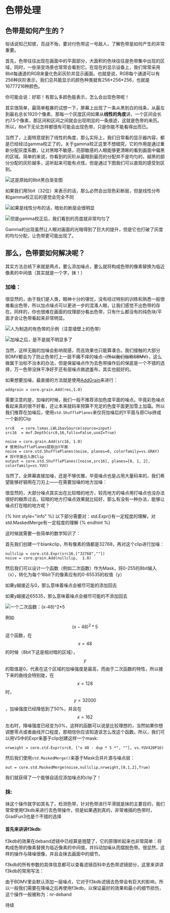 # 色带处理

## 色带是如何产生的？

俗话说知己知彼，百战不殆，要对付色带这一号敌人，了解色带是如何产生的非常重要。

首先，色带往往出现在画面中的平面部分，大面积的色块往往是色带集中出现的区域，同时，一些渐变场景也常常会看到它。在现在的显示设备上，我们常常采用8bit每通道的RGB来量化色彩灰阶并显示画面。也就是说，RGB每个通道可以有256种灰阶表示，我们总共能显示的颜色种类就有256\*256\*256，也就是16777216种颜色。

你可能会说：好耶！有那么多颜色能表示，怎么会出现色带呢！

其实很简单，最简单粗暴的试想一下，屏幕上出现了一条从黑到白的线条，从最左到最右总长1920个像素，那每一个灰度区间如果从**线性的角度**讲，一个区间会长约7.5个像素，那区间和区间之间就会出现明显的一条痕迹，这就是色带的来历。所以，8bit下无论怎样都很有可能会出现色带，只是你能不能看得出而已。

当然了，上面特意提到了线性的角度，那么实际上，我们日常看的显示器内容，都是已经经过gamma校正了的，关于gamma校正这里不想细究，它的作用是通过重新分配灰度系数，让对黑暗不敏感，亮部敏感的人眼能够更清晰的看到画面中偏黑的区域。简单的来说，你看到的灰阶从最暗到最亮的分配并不是均匀的，越黑的部分分配的灰阶越多，这听起来可能有点怪，但是通过下图我们可以直观的感受到区别。

![&#x8FD9;&#x662F;&#x539F;&#x59CB;&#x7684;8bit&#x9ED1;&#x767D;&#x6E10;&#x53D8;&#x56FE;](https://i.v2ex.co/v795yRN9.jpeg)

如果我们用5bit（32位）来表示的话，那么必然会出现色彩断层，但是线性分布和gamma校正后的感觉会完全不同

![&#x5982;&#x679C;&#x662F;&#x7EBF;&#x6027;&#x5206;&#x5E03;&#x7684;&#x8BDD;&#xFF0C;&#x6697;&#x5904;&#x7684;&#x65AD;&#x5C42;&#x4F1A;&#x5F88;&#x660E;&#x663E;](https://i.v2ex.co/dl4oxx5T.png)

![&#x4F46;&#x662F;gamma&#x6821;&#x6B63;&#x540E;&#xFF0C;&#x6211;&#x4EEC;&#x770B;&#x5230;&#x7684;&#x4EAE;&#x5EA6;&#x5C31;&#x975E;&#x5E38;&#x5747;&#x5300;&#x4E86;](https://i.v2ex.co/9fQ3rkp1.png)

Gamma的出现虽然让人眼对画面的光暗得到了巨大的提升，但是它也打破了灰度的均匀分配，让色带更可能出现了。

## 那么，色带要如何解决呢？

其实方法总结下来就是两点，要么添加噪点，要么就将构成色带的像素替换为临近像素的中间值（其实就是一个字，抹！）

### 加噪：

很显然的，由于我们是人类，眼神十分的堪忧，没有经过特别的训练和熟悉一般很难看出色带，所以加点噪点可以更进一步的混淆人眼，让我们感觉不出色带的存在。同样的，你也很难在画面的纹理部分看出色带，只有什么都没有的纯色块/平面才会让色带看起来非常明显。

![&#x4EBA;&#x4E3A;&#x5236;&#x9020;&#x7684;&#x6709;&#x8272;&#x5E26;&#x7684;&#x793A;&#x4F8B;&#xFF08;&#x6CE8;&#x610F;&#x5899;&#x58C1;&#x4E0A;&#x7684;&#x8272;&#x5E26;&#xFF09;](https://i.v2ex.co/5633z3HVl.png)

![&#x52A0;&#x566A;&#x4E4B;&#x540E;&#xFF0C;&#x662F;&#x4E0D;&#x662F;&#x5C31;&#x4E0D;&#x660E;&#x663E;&#x591A;&#x4E86;](https://i.v2ex.co/U00w7zPvl.png)

当然，这样无脑的加噪会影响观感，而且效果也只能算凑合。我们接触的大部分BDMV都会为了防止色带打上一层不痛不痒的噪点~~（所以我们俗称SBMV）~~，这么做属于治标不治本的办法，但是保留噪点作为去色带操作后的保底是一个不错的选择，万一色带没抹干净好歹还有层噪点做遮羞布，其实也挺好的。

如果想要加噪，最直接的方法就是使用[AddGrain](https://github.com/HomeOfVapourSynthEvolution/VapourSynth-AddGrain)来进行：

`addgrain = core.grain.Add(res,1.0)` 

需要注意的是，加噪的时候，我们一般不推荐添加色度平面的噪点。毕竟彩色噪点看起来真的很不好看，还让本来就码率预算不充足的色度平面更加雪上加霜。所以我们推荐在加噪后，使用`std.ShufflePlanes`来仅将加噪后的Y平面与原Clip拼成一个新的Clip

```text
src8   = core.lsmas.LWLibavSource(source=input)
src16  = mvf.Depth(src8,16,fulls=False,useZ=True)

noise = core.grain.Add(src16, 1.0)
# 使用ShufflePlanes提取出Y平面
noise = core.std.ShufflePlanes(noise, planes=0, colorfamily=vs.GRAY)
# 将Y平面合入原Clip
output = core.std.ShufflePlanes([noise,src16], planes=[0, 1, 2], colorfamily=vs.YUV)
```

当然了，全屏幕直接加噪，还是不够优雅，毕竟噪点也是占用大量码率的，我们希望能够好钢用在刀刃上——在需要加噪的地方加噪：

很显然的，大部分噪点其实出在比较暗的地方，较亮地方的噪点用打噪点也没办法很好的糊弄过去，较暗的地方打噪点效果就比较好，那么有没有一种办法，能够让噪点打在暗的地方呢？

{% hint style="info" %}
以下部分需要对：std.Expr\(\)有一定程度的理解，对std.MaskedMerge有一定程度的理解
{% endhint %}

这时候就需要一些简单的数学知识了：

首先我们创建一个blankclip，所有像素的值都是32768，再对这个clip进行加噪：

```text
nullclip = core.std.Expr(src16,["32768",""])
noise = core.grain.Add(nullclip,  1.0)
```

然后我们可以设计一个函数（例如二次函数）作为Mask，将0-255的8bit输入（x），转化为每个16bit下的像素应有的0-65535的权值（y）

如果y越接近与0，那么意味着噪点会被尽可能的添加回去

如果y越接近65535，那么意味着噪点会被尽可能的不添加回去



![&#x4E00;&#x4E2A;&#x4E8C;&#x6B21;&#x51FD;&#x6570;&#xFF1A;\(x-48\)^2\*5](https://i.v2ex.co/4AiB2D2Ml.png)

例如$$(x-48)^2*5$$这个函数，在$$x=48$$的时候（8bit下这是相对暗的区域），$$y$$的取值是0，代表在这个区域的加噪强度是最高，而由于二次函数的特性，所以接下来的曲线会特别陡，在$$x=128$$时，$$y=32000$$，加噪强度已经降低到了50%，并且在$$x=162$$左右时，降噪强度已经变为0%，这样的函数可以说是比较理想的，当然如果你想调整零点或者曲线开口程度，那相信你应该知道该怎么改这个函数。所以，我们可以用VS中的Expr来基于clip创建这样一个mask:

`nrweight = core.std.Expr(src8, ["x 48 - dup * 5 *", ""], vs.YUV420P16)`

 然后我们使用`std.MaskedMerge()`来基于Mask合并片源与噪点层：

`out = core.std.MaskedMerge(noise,nullclip,nrweight,[0,1,2],True)`

 我们就获得了一个能够自适应添加噪点的clip了！

### 抹:

抹这个操作就字如其名了，检测色带，针对色带进行平滑就是抹的主要目的，我们常常使用f3kdb来进行去色带操作，但是如果遇到真的，非常难搞的色带时，GradFun3也是个不错的选择

#### 首先来讲讲f3kdb:

f3kdb的效果在deband滤镜中已经算是翘楚了，它的原理听起来也非常简单：将构成色带的像素替换为临近像素的中间值，并抖动加噪从而摆脱色带。很显然，这样的操作与降噪很像，并且会抹去画面中的细节。

f3kdb的所有参数的具体信息都可以查看滤镜百科中去色带滤镜部分，这里来讲讲f3kdb的常用写法：

由于BDMV里会默认添加一层噪点，它对于f3kdb滤镜去色带会有巨大的影响，所以一般我们需要在降噪之后再使用f3kdb，以保证最好的效果和最小的细节损伤，这个操作一般被称为：nr-deband

待续











